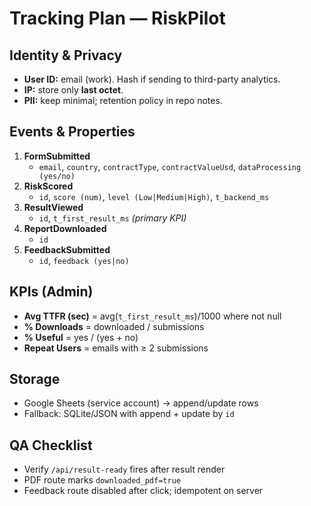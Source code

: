 # Tracking Plan — RiskPilot

## Identity & Privacy
- **User ID:** email (work). Hash if sending to third-party analytics.
- **IP:** store only **last octet**.
- **PII:** keep minimal; retention policy in repo notes.

## Events & Properties
1) **FormSubmitted**
   - `email`, `country`, `contractType`, `contractValueUsd`, `dataProcessing (yes/no)`
2) **RiskScored**
   - `id`, `score (num)`, `level (Low|Medium|High)`, `t_backend_ms`
3) **ResultViewed**
   - `id`, `t_first_result_ms`  *(primary KPI)*
4) **ReportDownloaded**
   - `id`
5) **FeedbackSubmitted**
   - `id`, `feedback (yes|no)`

## KPIs (Admin)
- **Avg TTFR (sec)** = avg(`t_first_result_ms`)/1000 where not null
- **% Downloads** = downloaded / submissions
- **% Useful** = yes / (yes + no)
- **Repeat Users** = emails with ≥ 2 submissions

## Storage
- Google Sheets (service account) → append/update rows
- Fallback: SQLite/JSON with append + update by `id`

## QA Checklist
- Verify `/api/result-ready` fires after result render
- PDF route marks `downloaded_pdf=true`
- Feedback route disabled after click; idempotent on server
